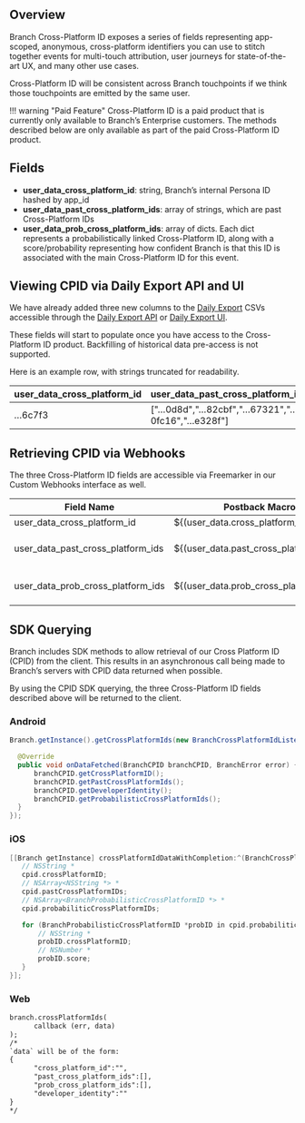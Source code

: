 ## Overview

Branch Cross-Platform ID exposes a series of fields representing app-scoped, anonymous, cross-platform identifiers you can use to stitch together events for multi-touch attribution, user journeys for state-of-the-art UX, and many other use cases. 

Cross-Platform ID will be consistent across Branch touchpoints if we think those touchpoints are emitted by the same user. 


!!! warning "Paid Feature"
    Cross-Platform ID is a paid product that is currently only available to Branch’s Enterprise customers. The methods described below are only available as part of the paid Cross-Platform ID product.


## Fields

- **user_data_cross_platform_id**: string, Branch’s internal Persona ID hashed by app_id
- **user_data_past_cross_platform_ids**: array of strings, which are past Cross-Platform IDs
- **user_data_prob_cross_platform_ids**: array of dicts. Each dict represents a probabilistically linked Cross-Platform ID, along with a score/probability representing how confident Branch is that this ID is associated with the main Cross-Platform ID for this event.

## Viewing CPID via Daily Export API and UI

We have already added three new columns to the [Daily Export](https://docs.branch.io/exports/daily-exports/) CSVs accessible through the [Daily Export API](https://docs.branch.io/exports/daily-exports/#access-via-api) or [Daily Export UI](https://docs.branch.io/exports/daily-exports/#access-via-branch-dashboard).

These fields will start to populate once you have access to the Cross-Platform ID product. Backfilling of historical data pre-access is not supported. 

Here is an example row, with strings truncated for readability.

| user_data_cross_platform_id | user_data_past_cross_platform_ids | user_data_prob_cross_platform_ids |
| --- | --- | --- |
| …6c7f3 | \["…0d8d","…82cbf","…67321","…0fc16","…e328f"\] | \[{"id":"...c7510","probability":0.9092076420783997}\]|


## Retrieving CPID via Webhooks 

The three Cross-Platform ID fields are accessible via Freemarker in our Custom Webhooks interface as well. 

| Field Name | Postback Macro | Type | Sample Usage |
| --- | --- | --- | --- |
| user_data_cross_platform_id | ${(user_data.cross_platform_id)!} | String | cpid=${(user_data.cross_platform_id)!} |
| user_data_past_cross_platform_ids | ${(user_data.past_cross_platform_ids)!} | Array | past_cpids=<@loop data=user_data.past_cross_platform_ids>${key}=${(val)!}<@sep>&</@sep></@loop> |
| user_data_prob_cross_platform_ids | ${(user_data.prob_cross_platform_ids)!} | Array of Dicts | prob_cpids=<@urlencode><@jsonmap><@loop data=user_data.past_cross_platform_ids>\"${key}\":\"${(val)!}\"<@sep>,</@sep></@loop></@jsonmap></@urlencode> |


## SDK Querying

Branch includes SDK methods to allow retrieval of our Cross Platform ID (CPID) from the client. This results in an asynchronous call being made to Branch’s servers with CPID data returned when possible.

By using the CPID SDK querying, the three Cross-Platform ID fields described above will be returned to the client. 


### Android

```java
Branch.getInstance().getCrossPlatformIds(new BranchCrossPlatformIdListener() {

  @Override
  public void onDataFetched(BranchCPID branchCPID, BranchError error) {
      branchCPID.getCrossPlatformID();
      branchCPID.getPastCrossPlatformIds();
      branchCPID.getDeveloperIdentity();
      branchCPID.getProbabilisticCrossPlatformIds();
  }
});
```

### iOS

```objective-c
[[Branch getInstance] crossPlatformIdDataWithCompletion:^(BranchCrossPlatformID *cpid) {
   // NSString *
   cpid.crossPlatformID;
   // NSArray<NSString *> *
   cpid.pastCrossPlatformIDs;
   // NSArray<BranchProbabilisticCrossPlatformID *> *
   cpid.probabiliticCrossPlatformIDs;

   for (BranchProbabilisticCrossPlatformID *probID in cpid.probabiliticCrossPlatformIDs) {
       // NSString *
       probID.crossPlatformID;
       // NSNumber *
       probID.score;
   }
}];
```

### Web

```html
branch.crossPlatformIds(
      callback (err, data)
);
/*
`data` will be of the form:
{
      "cross_platform_id":"",
      "past_cross_platform_ids":[],
      "prob_cross_platform_ids":[],
      "developer_identity":""
}
*/
```
